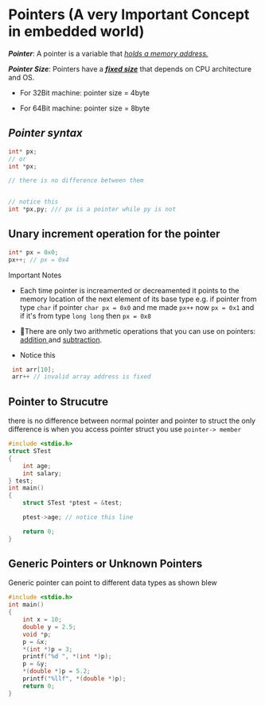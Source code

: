 # Pointers (A very Important Concept in embedded world)

***Pointer***: A pointer is a variable that *<u>holds a memory address.</u>*

***Pointer Size***: Pointers have a *<u>**fixed size**</u>* that depends on CPU architecture and OS.

- For 32Bit machine: pointer size =  4byte

- For 64Bit machine: pointer size = 8byte
  
  

## ***Pointer syntax***

```c
int* px;
// or 
int *px;

// there is no difference between them


// notice this
int *px,py; /// px is a pointer while py is not

```





## **Unary increment operation for the pointer**

```c
int* px = 0x0;
px++; // px = 0x4
```

Important Notes

- Each time pointer is increamented or decreamented it points to the memory location of the next element of its base type e.g. if pointer from type `char` if pointer `char px = 0x0` and me made `px++` now `px = 0x1` and if it's from type `long long` then `px = 0x8` 

- There are only two arithmetic operations that you can use on pointers: <u>addition </u>and <u>subtraction</u>.  
  
  

- Notice this

 ```c
  int arr[10];
  arr++ // invalid array address is fixed
 ```
  
  ## **Pointer to Strucutre**
  
  there is no difference between normal pointer and pointer to struct the only difference is when you access pointer struct you use `pointer-> member` 
  
  ```c
  #include <stdio.h>
  struct STest
  {
      int age;
      int salary;
  } test;
  int main()
  {
      struct STest *ptest = &test;
  
      ptest->age; // notice this line
  
      return 0;
  }
  ```
  
  

## **Generic Pointers or Unknown Pointers**

  Generic pointer can point to different data types as shown blew

```c
#include <stdio.h>
int main()
{
    int x = 10;
    double y = 2.5;
    void *p;
    p = &x;
    *(int *)p = 3;
    printf("%d ", *(int *)p);
    p = &y;
    *(double *)p = 5.2;
    printf("%llf", *(double *)p);
    return 0;
}


```


